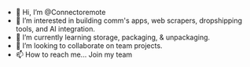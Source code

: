 - 👋 Hi, I’m @Connectoremote
- 👀 I’m interested in building comm's apps, web scrapers, dropshipping tools, and AI integration.
- 🌱 I’m currently learning storage, packaging, & unpackaging. 
- 💞️ I’m looking to collaborate on team projects.
- 📫 How to reach me... Join my team 

<!---
Connectoremote/Connectoremote is a ✨ special ✨ repository because its `README.md` (this file) appears on your GitHub profile.
You can click the Preview link to take a look at your changes.
--->
